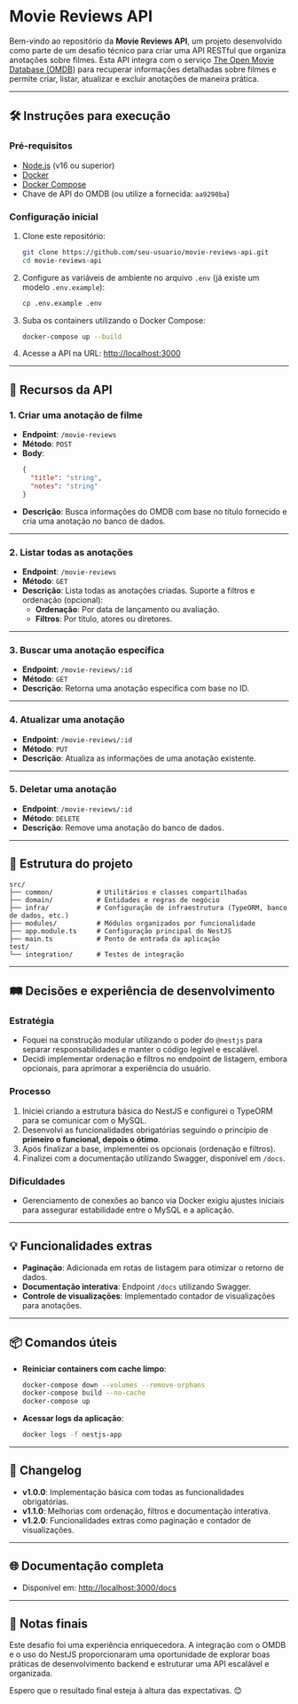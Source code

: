 
# Movie Reviews API

Bem-vindo ao repositório da **Movie Reviews API**, um projeto desenvolvido como parte de um desafio técnico para criar uma API RESTful que organiza anotações sobre filmes. Esta API integra com o serviço [The Open Movie Database (OMDB)](https://www.omdbapi.com/) para recuperar informações detalhadas sobre filmes e permite criar, listar, atualizar e excluir anotações de maneira prática.

---

## 🛠️ **Instruções para execução**

### **Pré-requisitos**
- [Node.js](https://nodejs.org/) (v16 ou superior)
- [Docker](https://www.docker.com/)
- [Docker Compose](https://docs.docker.com/compose/)
- Chave de API do OMDB (ou utilize a fornecida: `aa9290ba`)

### **Configuração inicial**
1. Clone este repositório:
   ```bash
   git clone https://github.com/seu-usuario/movie-reviews-api.git
   cd movie-reviews-api
   ```

2. Configure as variáveis de ambiente no arquivo `.env` (já existe um modelo `.env.example`):
   ```bash
   cp .env.example .env
   ```

3. Suba os containers utilizando o Docker Compose:
   ```bash
   docker-compose up --build
   ```

4. Acesse a API na URL: [http://localhost:3000](http://localhost:3000)

---

## 🚀 **Recursos da API**

### **1. Criar uma anotação de filme**
- **Endpoint**: `/movie-reviews`
- **Método**: `POST`
- **Body**:
  ```json
  {
    "title": "string",
    "notes": "string"
  }
  ```
- **Descrição**: Busca informações do OMDB com base no título fornecido e cria uma anotação no banco de dados.

---

### **2. Listar todas as anotações**
- **Endpoint**: `/movie-reviews`
- **Método**: `GET`
- **Descrição**: Lista todas as anotações criadas. Suporte a filtros e ordenação (opcional):
  - **Ordenação**: Por data de lançamento ou avaliação.
  - **Filtros**: Por título, atores ou diretores.

---

### **3. Buscar uma anotação específica**
- **Endpoint**: `/movie-reviews/:id`
- **Método**: `GET`
- **Descrição**: Retorna uma anotação específica com base no ID.

---

### **4. Atualizar uma anotação**
- **Endpoint**: `/movie-reviews/:id`
- **Método**: `PUT`
- **Descrição**: Atualiza as informações de uma anotação existente.

---

### **5. Deletar uma anotação**
- **Endpoint**: `/movie-reviews/:id`
- **Método**: `DELETE`
- **Descrição**: Remove uma anotação do banco de dados.

---

## 📁 **Estrutura do projeto**
```
src/
├── common/           # Utilitários e classes compartilhadas
├── domain/           # Entidades e regras de negócio
├── infra/            # Configuração de infraestrutura (TypeORM, banco de dados, etc.)
├── modules/          # Módulos organizados por funcionalidade
├── app.module.ts     # Configuração principal do NestJS
├── main.ts           # Ponto de entrada da aplicação
test/
└── integration/      # Testes de integração
```

---

## 🛤️ **Decisões e experiência de desenvolvimento**

### **Estratégia**
- Foquei na construção modular utilizando o poder do `@nestjs` para separar responsabilidades e manter o código legível e escalável.
- Decidi implementar ordenação e filtros no endpoint de listagem, embora opcionais, para aprimorar a experiência do usuário.

### **Processo**
1. Iniciei criando a estrutura básica do NestJS e configurei o TypeORM para se comunicar com o MySQL.
2. Desenvolvi as funcionalidades obrigatórias seguindo o princípio de **primeiro o funcional, depois o ótimo**.
3. Após finalizar a base, implementei os opcionais (ordenação e filtros).
4. Finalizei com a documentação utilizando Swagger, disponível em `/docs`.

### **Dificuldades**
- Gerenciamento de conexões ao banco via Docker exigiu ajustes iniciais para assegurar estabilidade entre o MySQL e a aplicação.

---

## 💡 **Funcionalidades extras**
- **Paginação**: Adicionada em rotas de listagem para otimizar o retorno de dados.
- **Documentação interativa**: Endpoint `/docs` utilizando Swagger.
- **Controle de visualizações**: Implementado contador de visualizações para anotações.

---

## 📦 **Comandos úteis**

- **Reiniciar containers com cache limpo**:
  ```bash
  docker-compose down --volumes --remove-orphans
  docker-compose build --no-cache
  docker-compose up
  ```

- **Acessar logs da aplicação**:
  ```bash
  docker logs -f nestjs-app
  ```

---

## 📝 **Changelog**
- **v1.0.0**: Implementação básica com todas as funcionalidades obrigatórias.
- **v1.1.0**: Melhorias com ordenação, filtros e documentação interativa.
- **v1.2.0**: Funcionalidades extras como paginação e contador de visualizações.

---

## 🌐 **Documentação completa**
- Disponível em: [http://localhost:3000/docs](http://localhost:3000/docs)

---

## 📜 **Notas finais**
Este desafio foi uma experiência enriquecedora. A integração com o OMDB e o uso do NestJS proporcionaram uma oportunidade de explorar boas práticas de desenvolvimento backend e estruturar uma API escalável e organizada.

Espero que o resultado final esteja à altura das expectativas. 😊
